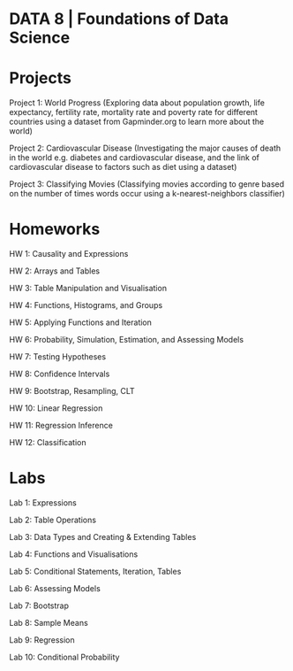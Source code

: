 # DATA 8 | Foundations of Data Science

# Projects

Project 1: World Progress (Exploring data about population growth, life expectancy, fertility rate, mortality rate and poverty rate for different countries using a dataset from Gapminder.org to learn more about the world)

Project 2: Cardiovascular Disease (Investigating the major causes of death in the world e.g. diabetes and cardiovascular disease, and the link of cardiovascular disease to factors such as diet using a dataset)

Project 3: Classifying Movies (Classifying movies according to genre based on the number of times words occur using a k-nearest-neighbors classifier)

# Homeworks 

HW 1: Causality and Expressions

HW 2: Arrays and Tables

HW 3: Table Manipulation and Visualisation

HW 4: Functions, Histograms, and Groups

HW 5: Applying Functions and Iteration

HW 6: Probability, Simulation, Estimation, and Assessing Models

HW 7: Testing Hypotheses

HW 8: Confidence Intervals

HW 9: Bootstrap, Resampling, CLT

HW 10: Linear Regression

HW 11: Regression Inference

HW 12: Classification


# Labs
Lab 1: Expressions

Lab 2: Table Operations

Lab 3: Data Types and Creating & Extending Tables

Lab 4: Functions and Visualisations

Lab 5: Conditional Statements, Iteration, Tables

Lab 6: Assessing Models

Lab 7: Bootstrap

Lab 8: Sample Means

Lab 9: Regression

Lab 10: Conditional Probability
